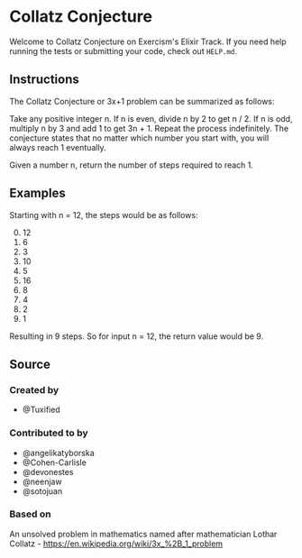 # Collatz Conjecture

Welcome to Collatz Conjecture on Exercism's Elixir Track.
If you need help running the tests or submitting your code, check out `HELP.md`.

## Instructions

The Collatz Conjecture or 3x+1 problem can be summarized as follows:

Take any positive integer n.
If n is even, divide n by 2 to get n / 2.
If n is odd, multiply n by 3 and add 1 to get 3n + 1.
Repeat the process indefinitely.
The conjecture states that no matter which number you start with, you will always reach 1 eventually.

Given a number n, return the number of steps required to reach 1.

## Examples

Starting with n = 12, the steps would be as follows:

0. 12
1. 6
2. 3
3. 10
4. 5
5. 16
6. 8
7. 4
8. 2
9. 1

Resulting in 9 steps.
So for input n = 12, the return value would be 9.

## Source

### Created by

- @Tuxified

### Contributed to by

- @angelikatyborska
- @Cohen-Carlisle
- @devonestes
- @neenjaw
- @sotojuan

### Based on

An unsolved problem in mathematics named after mathematician Lothar Collatz - https://en.wikipedia.org/wiki/3x_%2B_1_problem